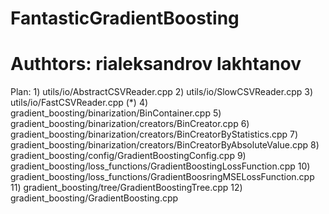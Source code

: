# FantasticGradientBoosting
# Authtors: rialeksandrov lakhtanov

Plan:
    1) utils/io/AbstractCSVReader.cpp
    2) utils/io/SlowCSVReader.cpp
    3) utils/io/FastCSVReader.cpp (*)
    4) gradient_boosting/binarization/BinContainer.cpp
    5) gradient_boosting/binarization/creators/BinCreator.cpp
    6) gradient_boosting/binarization/creators/BinCreatorByStatistics.cpp
    7) gradient_boosting/binarization/creators/BinCreatorByAbsoluteValue.cpp
    8) gradient_boosting/config/GradientBoostingConfig.cpp
    9) gradient_boosting/loss_functions/GradientBoostingLossFunction.cpp
    10) gradient_boosting/loss_functions/GradientBoosringMSELossFunction.cpp
    11) gradient_boosting/tree/GradientBoostingTree.cpp
    12) gradient_boosting/GradientBoosting.cpp
